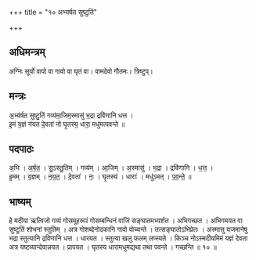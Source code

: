 +++
title = "१० अभ्यर्षत सुष्टुतिं"

+++
## अधिमन्त्रम्
अग्निः सूर्यो वापो वा गावो वा घृतं वा। वामदेवो गौतमः। त्रिष्टुप्।

## मन्त्रः
अ॒भ्य॑र्षत सुष्टु॒तिं गव्य॑मा॒जिम॒स्मासु॑ भ॒द्रा द्रवि॑णानि धत्त ।  
इ॒मं य॒ज्ञं न॑यत दे॒वता॑ नो घृ॒तस्य॒ धारा॒ मधु॑मत्पवन्ते ॥

## पदपाठः
अ॒भि । अ॒र्ष॒त॒ । सु॒ऽस्तु॒तिम् । गव्य॑म् । आ॒जिम् । अ॒स्मासु॑ । भ॒द्रा । द्रवि॑णानि । ध॒त्त॒ ।  
इ॒मम् । य॒ज्ञम् । न॒य॒त॒ । दे॒वता॑ । नः॒ । घृ॒तस्य॑ । धाराः॑ । मधु॑ऽमत् । प॒व॒न्ते॒ ॥

## भाष्यम्
हे मदीया ऋत्विजो गव्यं गोसमूहरूपं गोसम्बन्धिनं वाजिं सङ्घातमभ्यर्शत । अभिगच्छत । अभिगमयत वा सुष्टुतिं शोभनां स्तुतिम् । अत्र गोशब्देनोदकानि गावो वोच्यन्ते । तत्सङ्घातोऽभिप्रेतः । अस्मासु यजमानेषु भद्रा स्तुत्यानि द्रविणानि धत्त । धारयत । स्तुत्या खलु फलम् लप्स्यते । किञ्च नोऽस्मदीयमिमं यज्ञं देवता अत्र यष्टव्यान्देवान्नयत । प्रापयत । घृतस्य धारामधुमद्यथा तथा पवन्ते । गच्छन्ति ॥ १० ॥